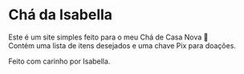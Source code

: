 # Chá da Isabella

Este é um site simples feito para o meu Chá de Casa Nova 💛  
Contém uma lista de itens desejados e uma chave Pix para doações.

Feito com carinho por Isabella.
